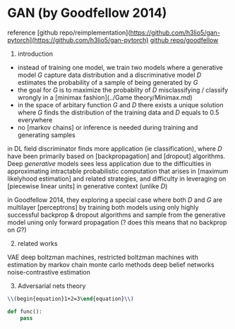 # GAN (by Goodfellow 2014)

reference
[github repo/reimplementation](https://github.com/h3lio5/gan-pytorch](https://github.com/h3lio5/gan-pytorch)
[github repo/goodfellow](https://github.com/goodfeli/adversarial)

1. introduction 

- instead of training one model, we train two models where a generative model *G* capture data distribution and a discriminative model *D* estimates the probability of a sample of being generated by *G*
- the goal for *G* is to maximize the probablity of *D* misclassifying / classify wrongly in a [minimax fashion](../Game theory/Minimax.md)
- in the space of arbitary function *G* and *D* there exists a unique solution where *G* finds the distribution of the training data and *D* equals to 0.5 everywhere
- no [markov chains] or inference is needed during training and generating samples

in DL field discriminator finds more application (ie classification), where *D* have been primarily based on [backpropagation] and [dropout] algorithms.
Deep *generative* models sees less application due to the difficulties in approximating intractable probabilistic computation that arises in [maximum likelyhood estimation] and related strategies, and difficulty in leveraging on [piecewise linear units] in generative context (unlike *D*)

in Goodfellow 2014, they exploring a special case where both *D* and *G* are multilayer [perceptrons] by training both models using only highly successful backprop & dropout algorithms and sample from the generative model uning only forward propagation (? does this means that no backprop on *G*?)

2. related works

VAE
deep boltzman machines, restricted boltzman machines with estimation by markov chain monte carlo methods
deep belief networks
noise-contrastive estimation

3. Adversarial nets theory

```tex
\\(begin{equation}1+2=3\end{equation}\\)
```

```python
def func():
    pass
```
